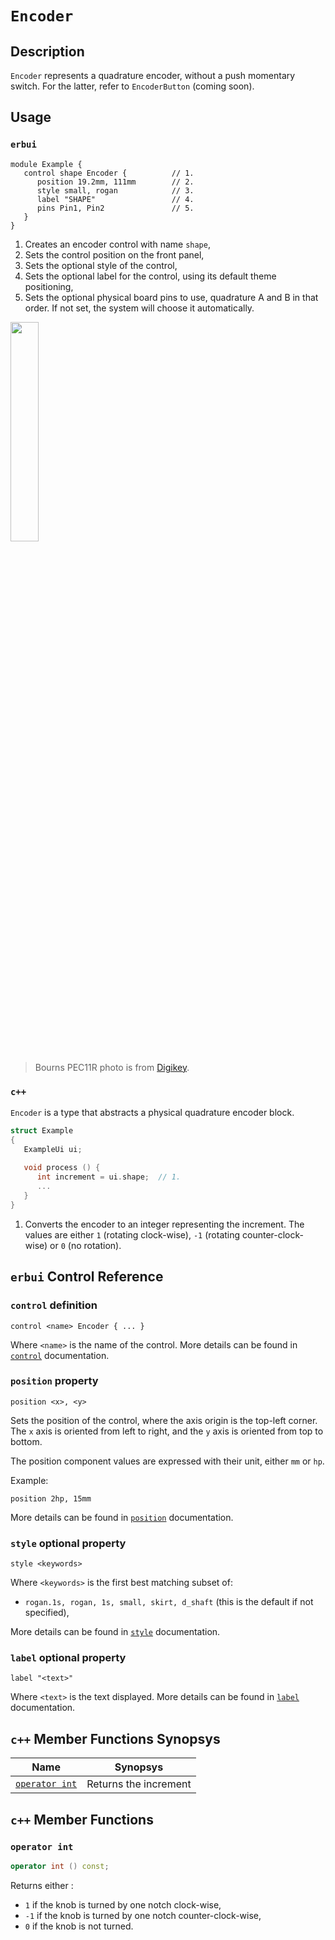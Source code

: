 # `Encoder`

## Description

`Encoder` represents a quadrature encoder, without a push momentary switch.
For the latter, refer to `EncoderButton` (coming soon).


## Usage

### `erbui`

```erbui
module Example {
   control shape Encoder {          // 1.
      position 19.2mm, 111mm        // 2.
      style small, rogan            // 3.
      label "SHAPE"                 // 4.
      pins Pin1, Pin2               // 5.
   }
}
```

1. Creates an encoder control with name `shape`,
2. Sets the control position on the front panel,
3. Sets the optional style of the control,
4. Sets the optional label for the control, using its default theme positioning,
5. Sets the optional physical board pins to use, quadrature A and B in that order.
   If not set, the system will choose it automatically.

<img width="30%" src="https://mm.digikey.com/Volume0/opasdata/d220001/medias/images/410/PEC11R-4220F-S00xx.jpg">

> Bourns PEC11R photo is from [Digikey](https://www.digikey.de/en/products/detail/bourns-inc/PEC11R-4220F-N0024/4699220).

### `c++`

`Encoder` is a type that abstracts a physical quadrature encoder block.

```c++
struct Example
{
   ExampleUi ui;
   
   void process () {
      int increment = ui.shape;  // 1.
      ...
   }
}
```

1. Converts the encoder to an integer representing the increment. The values
   are either `1` (rotating clock-wise), `-1` (rotating counter-clock-wise)
   or `0` (no rotation).


## `erbui` Control Reference

### `control` definition

```
control <name> Encoder { ... }
```

Where `<name>` is the name of the control.
More details can be found in [`control`](../erbui/grammar.html#control) documentation.

### `position` property

```
position <x>, <y>
```

Sets the position of the control, where the axis origin is the top-left corner.
The `x` axis is oriented from left to right, and the `y` axis is oriented from top to bottom.

The position component values are expressed with their unit, either `mm` or `hp`.

Example:
```
position 2hp, 15mm
```

More details can be found in [`position`](../erbui/grammar.html#position) documentation.

### `style` optional property

```
style <keywords>
```

Where `<keywords>` is the first best matching subset of:
- `rogan.1s, rogan, 1s, small, skirt, d_shaft` (this is the default if not specified),

More details can be found in [`style`](../erbui/grammar.html#style) documentation.

### `label` optional property

```
label "<text>"
```

Where `<text>` is the text displayed.
More details can be found in [`label`](../erbui/grammar.html#label) documentation.


## `c++` Member Functions Synopsys

| Name | Synopsys |
| - | - |
| [`operator int`](#operator-int) | Returns the increment |


## `c++` Member Functions

### `operator int`

```c++
operator int () const;
```

Returns either :
- `1` if the knob is turned by one notch clock-wise,
- `-1` if the knob is turned by one notch counter-clock-wise,
- `0` if the knob is not turned.
